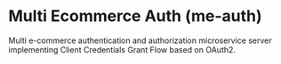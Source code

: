 # Multi Ecommerce Auth (me-auth)
Multi e-commerce authentication and authorization microservice server implementing Client Credentials Grant Flow based on OAuth2.
